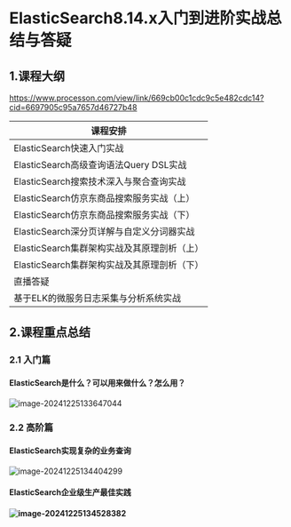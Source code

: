 # ElasticSearch8.14.x入门到进阶实战总结与答疑





## 1.课程大纲

https://www.processon.com/view/link/669cb00c1cdc9c5e482cdc14?cid=6697905c95a7657d46727b48



| 课程安排                                    |
| ------------------------------------------- |
| ElasticSearch快速入门实战                   |
| ElasticSearch高级查询语法Query DSL实战      |
| ElasticSearch搜索技术深入与聚合查询实战     |
| ElasticSearch仿京东商品搜索服务实战（上）   |
| ElasticSearch仿京东商品搜索服务实战（下）   |
| ElasticSearch深分页详解与自定义分词器实战   |
| ElasticSearch集群架构实战及其原理剖析（上） |
| ElasticSearch集群架构实战及其原理剖析（下） |
| 直播答疑                                    |
| 基于ELK的微服务日志采集与分析系统实战       |



## 2.课程重点总结

### 2.1 入门篇

#### ElasticSearch是什么？可以用来做什么？怎么用？

![image-20241225133647044](C:\Users\图灵\AppData\Roaming\Typora\typora-user-images\image-20241225133647044.png)





### 2.2 高阶篇

#### ElasticSearch实现复杂的业务查询

![image-20241225134404299](C:\Users\图灵\AppData\Roaming\Typora\typora-user-images\image-20241225134404299.png)

#### ElasticSearch企业级生产最佳实践

#### ![image-20241225134528382](C:\Users\图灵\AppData\Roaming\Typora\typora-user-images\image-20241225134528382.png)







